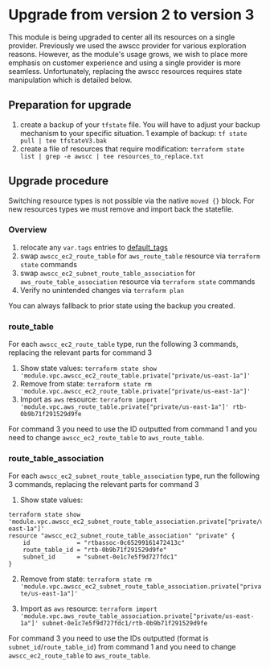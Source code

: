 # Upgrade from version 2 to version 3

This module is being upgraded to center all its resources on a single provider. Previously we used the awscc provider for various exploration reasons. However, as the module's usage grows, we wish to place more emphasis on customer experience and using a single provider is more seamless. Unfortunately, replacing the awscc resources requires state manipulation which is detailed below.

## Preparation for upgrade

1. create a backup of your `tfstate` file. You will have to adjust your backup mechanism to your specific situation. 1 example of backup: `tf state pull | tee tfstateV3.bak`
1. create a file of resources that require modification: `terraform state list | grep -e awscc | tee resources_to_replace.txt`

## Upgrade procedure

Switching resource types is not possible via the native `moved {}` block. For new resources types we must remove and import back the statefile.

### Overview

1. relocate any `var.tags` entries to [default_tags](https://www.hashicorp.com/blog/default-tags-in-the-terraform-aws-provider)
1. swap `awscc_ec2_route_table` for `aws_route_table` resource via `terraform state` commands
1. swap `awscc_ec2_subnet_route_table_association` for `aws_route_table_association` resource via `terraform state` commands
1. Verify no unintended changes via `terraform plan`

You can always fallback to prior state using the backup you created.

### route_table

For each `awscc_ec2_route_table` type, run the following 3 commands, replacing the relevant parts for command 3

1. Show state values: `terraform state show 'module.vpc.awscc_ec2_route_table.private["private/us-east-1a"]'`
1. Remove from state: `terraform state rm 'module.vpc.awscc_ec2_route_table.private["private/us-east-1a"]'`
1. Import as `aws` resource: `terraform import 'module.vpc.aws_route_table.private["private/us-east-1a"]' rtb-0b9b71f291529d9fe`

For command 3 you need to use the ID outputted from command 1 and you need to change `awscc_ec2_route_table` to `aws_route_table`.

### route_table_association

For each `awscc_ec2_subnet_route_table_association` type, run the following 3 commands, replacing the relevant parts for command 3

1. Show state values:
```
terraform state show 'module.vpc.awscc_ec2_subnet_route_table_association.private["private/us-east-1a"]'
resource "awscc_ec2_subnet_route_table_association" "private" {
    id             = "rtbassoc-0c65299161472413c"
    route_table_id = "rtb-0b9b71f291529d9fe"
    subnet_id      = "subnet-0e1c7e5f9d727fdc1"
}
```
2. Remove from state: `terraform state rm 'module.vpc.awscc_ec2_subnet_route_table_association.private["private/us-east-1a"]'`

3. Import as `aws` resource: `terraform import 'module.vpc.aws_route_table_association.private["private/us-east-1a"]' subnet-0e1c7e5f9d727fdc1/rtb-0b9b71f291529d9fe`

For command 3 you need to use the IDs outputted (format is `subnet_id`/`route_table_id`) from command 1 and you need to change `awscc_ec2_route_table` to `aws_route_table`.
